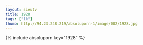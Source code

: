 ```yaml
--- 
layout: sieutv
title: 1928
tags: ["1k"]
thumb: http://94.23.248.219/absoluporn-1/image/002/1928.jpg
---
```

{% include absoluporn key="1928" %} 
